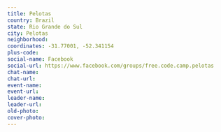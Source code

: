 ```yaml
---
title: Pelotas
country: Brazil
state: Rio Grande do Sul
city: Pelotas
neighborhood: 
coordinates: -31.77001, -52.341154
plus-code:
social-name: Facebook
social-url: https://www.facebook.com/groups/free.code.camp.pelotas
chat-name:
chat-url:
event-name:
event-url:
leader-name:
leader-url:
old-photo: 
cover-photo:
---
```

